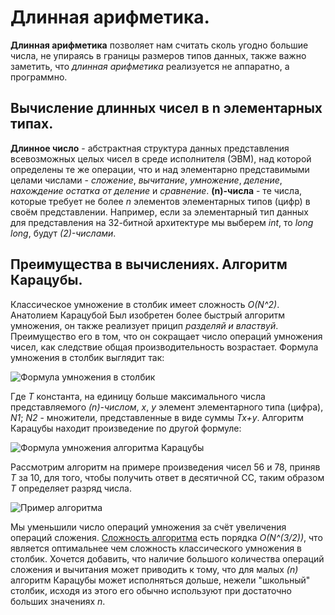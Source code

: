 # Длинная арифметика.
**Длинная арифметика** позволяет нам считать сколь угодно большие числа, не упираясь в границы размеров типов данных, также важно заметить, что *длинная арифметика* реализуется не аппаратно, а программно.
## Вычисление длинных чисел в n элементарных типах.
**Длинное число** - абстрактная структура данных представления всевозможных целых чисел в среде исполнителя (ЭВМ), над которой определены те же операции, что и над элементарно представимыми целами числами - *сложение*, *вычитание*, *умножение*, *деление*, *нахождение остатка от деление* и *сравнение*.
**(n)-числа** - те числа, которые требует не более *n* элементов элементарных типов (цифр) в своём представлении. Например, если за элементарный тип данных для представления на 32-битной архитектуре мы выберем *int*, то *long long*, будут *(2)-числами*. 
## Преимущества в вычислениях. Алгоритм Карацубы.
Классическое умножение в столбик имеет сложность *O(N^2)*. Анатолием Карацубой Был изобретен более быстрый алгоритм умножения, он также реализует прицип *разделяй и властвуй*.
Преимущество его в том, что он сокращает число операций умножения чисел, как следствие общая производительность возрастает.
Формула умножения в столбик выглядит так:

![Формула умножения в столбик](https://i.imgur.com/IqhZTOt.png)

Где *T* константа, на единицу больше максимального числа представляемого *(n)-числом*, *x*, *y* элемент элементарного типа (цифра), *N1*; *N2* - множители, представленные в виде суммы *Tx+y*.
Алгоритм Карацубы находит произведение по другой формуле:

![Формула умножения алгоритма Карацубы](https://i.imgur.com/zcQj0rV.png)

Рассмотрим алгоритм на примере произведения чисел 56 и 78, приняв *T* за 10, для того, чтобы получить ответ в десятичной СС, таким образом *T* определяет разряд числа.

![Пример алгоритма](https://i.imgur.com/aTslWXT.png)

Мы уменьшили число операций умножения за счёт увеличения операций сложения.
[Сложность алгоритма](https://github.com/6dba/Circle-of-Geniuses/blob/main/Task_1/1.7-The_Basic_Recursion_Theorem.md#%D0%BE%D1%86%D0%B5%D0%BD%D0%BA%D0%B0-%D1%81%D0%BB%D0%BE%D0%B6%D0%BD%D0%BE%D1%81%D1%82%D0%B8-%D0%B0%D0%BB%D0%B3%D0%BE%D1%80%D0%B8%D1%82%D0%BC%D0%B0-%D0%BA%D0%B0%D1%80%D0%B0%D1%86%D1%83%D0%B1%D1%8B-%D0%BF%D0%BE-%D1%82%D0%B5%D0%BE%D1%80%D0%B5%D0%BC%D0%B5-%D0%BE-%D1%80%D0%B5%D0%BA%D1%83%D1%80%D1%81%D0%B8%D0%B8) есть порядка *O(N^(3/2))*, что является оптимальнее чем сложность классического умножения в столбик.
Хочется добавить, что наличие большого количества операций сложения и вычитания может приводить к тому, что для малых *(n)* алгоритм Карацубы может исполняться дольше, нежели "школьный" столбик, исходя из этого его обычно используют при достаточно больших значениях *n*.
